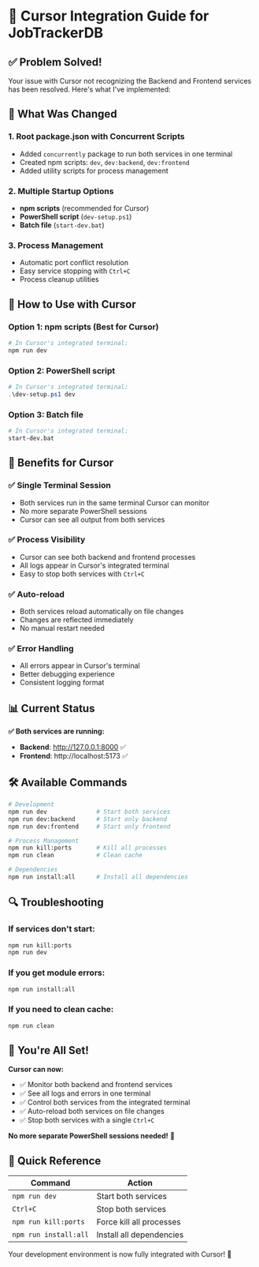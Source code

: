 # 🎯 Cursor Integration Guide for JobTrackerDB

## ✅ Problem Solved!

Your issue with Cursor not recognizing the Backend and Frontend services has been resolved. Here's what I've implemented:

## 🔧 What Was Changed

### 1. **Root package.json with Concurrent Scripts**
- Added `concurrently` package to run both services in one terminal
- Created npm scripts: `dev`, `dev:backend`, `dev:frontend`
- Added utility scripts for process management

### 2. **Multiple Startup Options**
- **npm scripts** (recommended for Cursor)
- **PowerShell script** (`dev-setup.ps1`)
- **Batch file** (`start-dev.bat`)

### 3. **Process Management**
- Automatic port conflict resolution
- Easy service stopping with `Ctrl+C`
- Process cleanup utilities

## 🚀 How to Use with Cursor

### **Option 1: npm scripts (Best for Cursor)**
```bash
# In Cursor's integrated terminal:
npm run dev
```

### **Option 2: PowerShell script**
```powershell
# In Cursor's integrated terminal:
.\dev-setup.ps1 dev
```

### **Option 3: Batch file**
```bash
# In Cursor's integrated terminal:
start-dev.bat
```

## 🎯 Benefits for Cursor

### ✅ **Single Terminal Session**
- Both services run in the same terminal Cursor can monitor
- No more separate PowerShell sessions
- Cursor can see all output from both services

### ✅ **Process Visibility**
- Cursor can see both backend and frontend processes
- All logs appear in Cursor's integrated terminal
- Easy to stop both services with `Ctrl+C`

### ✅ **Auto-reload**
- Both services reload automatically on file changes
- Changes are reflected immediately
- No manual restart needed

### ✅ **Error Handling**
- All errors appear in Cursor's terminal
- Better debugging experience
- Consistent logging format

## 📊 Current Status

**✅ Both services are running:**
- **Backend**: http://127.0.0.1:8000 ✅
- **Frontend**: http://localhost:5173 ✅

## 🛠️ Available Commands

```bash
# Development
npm run dev              # Start both services
npm run dev:backend      # Start only backend
npm run dev:frontend     # Start only frontend

# Process Management
npm run kill:ports       # Kill all processes
npm run clean            # Clean cache

# Dependencies
npm run install:all      # Install all dependencies
```

## 🔍 Troubleshooting

### If services don't start:
```bash
npm run kill:ports
npm run dev
```

### If you get module errors:
```bash
npm run install:all
```

### If you need to clean cache:
```bash
npm run clean
```

## 🎉 You're All Set!

**Cursor can now:**
- ✅ Monitor both backend and frontend services
- ✅ See all logs and errors in one terminal
- ✅ Control both services from the integrated terminal
- ✅ Auto-reload both services on file changes
- ✅ Stop both services with a single `Ctrl+C`

**No more separate PowerShell sessions needed!** 🎯

## 📝 Quick Reference

| Command | Action |
|---------|--------|
| `npm run dev` | Start both services |
| `Ctrl+C` | Stop both services |
| `npm run kill:ports` | Force kill all processes |
| `npm run install:all` | Install all dependencies |

Your development environment is now fully integrated with Cursor! 🚀 